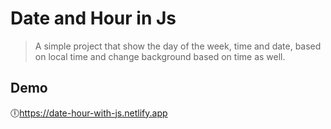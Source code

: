 
# Date and Hour in Js

>A simple project that show the day of the week, time and date, based on local time and change background based on time as well.


## Demo

🕕https://date-hour-with-js.netlify.app


